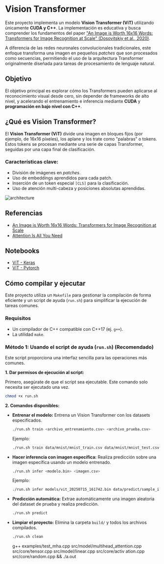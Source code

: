 # Vision Transformer

Este proyecto implementa un modelo **Vision Transformer (ViT)** utilizando únicamente **CUDA y C++**. La implementación es educativa y busca comprender los fundamentos del paper ["An Image is Worth 16x16 Words: Transformers for Image Recognition at Scale" (Dosovitskiy et al., 2020)](https://arxiv.org/pdf/2010.11929).

A diferencia de las redes neuronales convolucionales tradicionales, este enfoque transforma una imagen en pequeños *patches* que son procesados como secuencias, permitiendo el uso de la arquitectura Transformer originalmente diseñada para tareas de procesamiento de lenguaje natural.

## Objetivo

El objetivo principal es explorar cómo los Transformers pueden aplicarse al reconocimiento visual desde cero, sin depender de frameworks de alto nivel, y acelerando el entrenamiento e inferencia mediante **CUDA** y **programación en bajo nivel con C++**.

## ¿Qué es Vision Transformer?

El **Vision Transformer (ViT)** divide una imagen en bloques fijos (por ejemplo, de 16x16 píxeles), los aplane y los trate como "palabras" o tokens. Estos tokens se procesan mediante una serie de capas Transformer, seguidas por una capa final de clasificación.

### Características clave:
- División de imágenes en *patches*.
- Uso de embeddings aprendidos para cada patch.
- Inserción de un token especial `[CLS]` para la clasificación.
- Uso de atención multi-cabeza y posiciones absolutas aprendidas.

![architecture](docs/img/architecture.png)

## Referencias

- [An Image is Worth 16x16 Words: Transformers for Image Recognition at Scale](https://arxiv.org/pdf/2010.11929)
- [Attention Is All You Need](https://arxiv.org/abs/1706.03762)

## Notebooks
- [ViT - Keras](https://colab.research.google.com/drive/1OlspI87qJouwFWuTzH2k29ai4XsfYnrT?usp=sharing)
- [ViT - Pytorch](https://colab.research.google.com/drive/1J_GLR-PMsMiuiRqsPXpJXCT8LMaOfuq1?usp=sharing)

<!-- - [TIA - MARIAN | Transformer_Trainer_Notebook](https://colab.research.google.com/drive/134n_xEv7VfA2_5VniJEgzhNcSh8etRPz#scrollTo=VmYGVziz50tu)
- [TIA - MARIAN | input_embeddings](https://colab.research.google.com/drive/12Tq-RRQ8HntnFcKtEui3OznjHztWN92q?usp=sharing) -->

## Cómo compilar y ejecutar

Este proyecto utiliza un `Makefile` para gestionar la compilación de forma eficiente y un script de ayuda (`run.sh`) para simplificar la ejecución de tareas comunes.

### Requisitos

  * Un compilador de C++ compatible con C++17 (ej. `g++`).
  * La utilidad `make`.

### Método 1: Usando el script de ayuda (`run.sh`) (Recomendado)

Este script proporciona una interfaz sencilla para las operaciones más comunes.

**1. Dar permisos de ejecución al script:**

Primero, asegúrate de que el script sea ejecutable. Este comando solo necesita ser ejecutado una vez.

```bash
chmod +x run.sh
```

**2. Comandos disponibles:**

* **Entrenar el modelo:**
  Entrena un Vision Transformer con los datasets especificados.

  ```bash
  ./run.sh train <archivo_entrenamiento.csv> <archivo_prueba.csv>
  ```

  Ejemplo:
  ```bash
  ./run.sh train data/mnist/mnist_train.csv data/mnist/mnist_test.csv
  ```

* **Hacer inferencia con imagen específica:**
  Realiza predicción sobre una imagen específica usando un modelo entrenado.

  ```bash
  ./run.sh infer <modelo.bin> <imagen.csv>
  ```

  Ejemplo:
  ```bash
  ./run.sh infer models/vit_20250715_161742.bin data/predict/sample_imagen.csv
  ```

* **Predicción automática:**
  Extrae automáticamente una imagen aleatoria del dataset de prueba y realiza predicción.

  ```bash
  ./run.sh predict
  ```

* **Limpiar el proyecto:**
  Elimina la carpeta `build/` y todos los archivos compilados.

  ```bash
  ./run.sh clean
  ```

   g++ examples/test_mha.cpp src/model/multihead_attention.cpp src/core/tensor.cpp src/model/linear.cpp src/core/activ
ation.cpp src/core/random.cpp && ./a.out